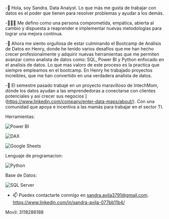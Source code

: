 -👋 Hola, soy Sandra. Data Analyst. Lo que más me gusta de trabajar con datos es el poder que tienen para resolver problemas y ayudar a los demás.

-👩🏻‍🦱 Me defino como una persona  comprometida, empática, abierta al cambio y dispuesta a reaprender e implementar nuevas metodologías para lograr una mejora contínua. 

-💞️ Ahora me siento orgullosa de estar culminando el Bootcamp de Análisis de Datos en Henry, donde he tenido varios desafíos que me han hecho crecer profesionalmente y adquirir 
nuevas herramientas que me permiten avanzar como analista de datos como: SQL, Power BI y Python enfocado en el analisis de datos. Lo que mas valoro de este proceso es la practica que siempre empleamos en el bootcamp. En Henry he trabajado proyectos increibles, que me han convertido en una verdadera analista de datos.

-🌱 El semestre pasado trabajé en un proyecto maravilloso de IntechMom, 
dónde los datos ayudan a las emprendedoras a conectarse con clientes potenciales y así crecer sus negocios
](https://www.linkedin.com/company/enter-data-maps/about/). Con una comunidad que apoya e incentiva a las mamás para trabajar en el sector TI.
[
](https://www.linkedin.com/company/intechmomlatam/mycompany/verification/) 

Herramientas:

![Power BI](https://img.shields.io/badge/Power%20BI-000000?style=for-the-badge&logo=powerbi&logoColor=yellow)

![DAX](https://img.shields.io/badge/DAX%20with%20Power%20BI-F2C811?style=for-the-badge&logo=powerbi&logoColor=black)

![Google Sheets](https://img.shields.io/badge/Google%20Sheets-34A853?style=for-the-badge&logo=googlesheets&logoColor=white)

Lenguaje de programacion:

![Python](https://img.shields.io/badge/Python-3776AB?style=for-the-badge&logo=python&logoColor=white)

Base de Datos:

![SQL Server](https://img.shields.io/badge/SQL%20Server-CC2927?style=for-the-badge&logo=microsoftsqlserver&logoColor=white)

- 📫 Puedes contactarte conmigo en sandra.avila3791@gmail.com.  
 https://www.linkedin.com/in/sandra-avila-077bb11b4/ 

Movil: 3118286188
<!---
Sandranalyst/Sandranalyst is a ✨ special ✨ repository because its `README.md` (this file) appears on your GitHub profile.
You can click the Preview link to take a look at your changes.
--->
